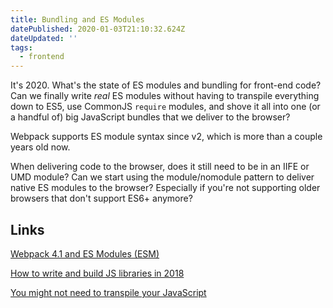 ```yaml
---
title: Bundling and ES Modules
datePublished: 2020-01-03T21:10:32.624Z
dateUpdated: ''
tags:
  - frontend
---
```

It's 2020. What's the state of ES modules and bundling for front-end code? Can we finally write *real* ES modules without having to transpile everything down to ES5, use CommonJS `require` modules, and shove it all into one (or a handful of) big JavaScript bundles that we deliver to the browser?

Webpack supports ES module syntax since v2, which is more than a couple years old now.

When delivering code to the browser, does it still need to be in an IIFE or UMD module? Can we start using the module/nomodule pattern to deliver native ES modules to the browser? Especially if you're not supporting older browsers that don't support ES6+ anymore?

## Links

[Webpack 4.1 and ES Modules (ESM)](https://medium.com/@zwegrzyniak/webpack-4-1-and-es-modules-esm-dd0bd7dca4da)

[How to write and build JS libraries in 2018](https://medium.com/@kelin2025/so-you-wanna-use-es6-modules-714f48b3a953)

[You might not need to transpile your JavaScript](https://www.freecodecamp.org/news/you-might-not-need-to-transpile-your-javascript-4d5e0a438ca/https://www.freecodecamp.org/news/you-might-not-need-to-transpile-your-javascript-4d5e0a438ca/)
